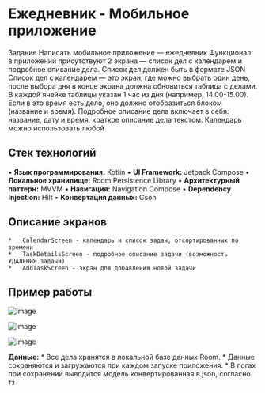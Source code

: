 # Ежедневник - Мобильное приложение
Задание
Написать мобильное приложение — ежедневник
Функционал: в приложении присутствуют 2 экрана — список дел с календарем и подробное описание дела. Список дел должен быть в формате JSON
Список дел с календарем — это экран, где можно выбрать один день, после выбора дня в конце экрана должна обновиться таблица с делами. 
В каждой ячейке таблицы указан 1 час из дня (например, 14.00-15.00). Если в это время есть дело, оно должно отобразиться блоком (название и время). 
Подробное описание дела включает в себя: название, дату и время, краткое описание дела текстом. Календарь можно использовать любой

## Стек технологий
•   **Язык программирования:** Kotlin
•   **UI Framework:** Jetpack Compose
•   **Локальное хранилище:** Room Persistence Library
•   **Архитектурный паттерн:** MVVM 
•   **Навигация:** Navigation Compose
•   **Dependency Injection:** Hilt
•   **Конвертация данных:** Gson

## Описание экранов
    *   CalendarScreen - календарь и список задач, отсортированных по времени
    *   TaskDetailsScreen - подробное описание задачи (возможность УДАЛЕНИЯ задачи)
    *   AddTaskScreen - экран для добавления новой задачи

## Пример работы
![image](https://github.com/user-attachments/assets/8e4f0ed0-afed-47da-bc1e-38988f417f76)

![image](https://github.com/user-attachments/assets/e89fd648-c0ca-48b0-b50f-090fb586417f)

![image](https://github.com/user-attachments/assets/8235e238-f9dc-4cb0-a5d8-28853ba30169)

 **Данные:**
    *   Все дела хранятся в локальной базе данных Room.
    *   Данные сохраняются и загружаются при каждом запуске приложения.
    *   В логах при сохранении выводится модель конвертированная в json, согласно тз

